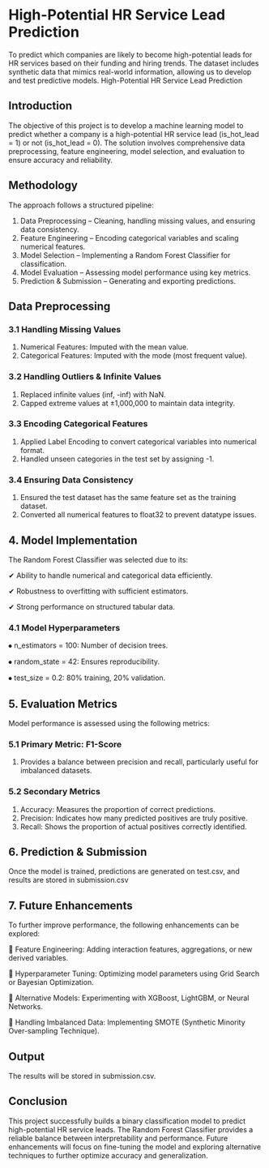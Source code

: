 
# High-Potential HR Service Lead Prediction

To predict which companies are likely to become high-potential leads for HR services based on their funding and hiring trends. The dataset includes synthetic data that mimics real-world information, allowing us to develop and test predictive models.
High-Potential HR Service Lead Prediction


## Introduction
The objective of this project is to develop a machine learning model to predict whether a company is a high-potential HR service lead (is_hot_lead = 1) or not (is_hot_lead = 0). The solution involves comprehensive data preprocessing, feature engineering, model selection, and evaluation to ensure accuracy and reliability.
## Methodology
The approach follows a structured pipeline:
1.	Data Preprocessing – Cleaning, handling missing values, and ensuring data consistency.
2.	Feature Engineering – Encoding categorical variables and scaling numerical features.
3.	Model Selection – Implementing a Random Forest Classifier for classification.
4.	Model Evaluation – Assessing model performance using key metrics.
5.	Prediction & Submission – Generating and exporting predictions.

## Data Preprocessing
### 3.1 Handling Missing Values
1.	Numerical Features: Imputed with the mean value.
2.	Categorical Features: Imputed with the mode (most frequent value).
### 3.2 Handling Outliers & Infinite Values
1.	Replaced infinite values (inf, -inf) with NaN.
2.	Capped extreme values at ±1,000,000 to maintain data integrity.
### 3.3 Encoding Categorical Features
1.	Applied Label Encoding to convert categorical variables into numerical format.
2.	Handled unseen categories in the test set by assigning -1.

### 3.4 Ensuring Data Consistency
1.	Ensured the test dataset has the same feature set as the training dataset.
2.	Converted all numerical features to float32 to prevent datatype issues.

## 4. Model Implementation
The Random Forest Classifier was selected due to its:

✔ Ability to handle numerical and categorical data efficiently.

✔ Robustness to overfitting with sufficient estimators.

✔ Strong performance on structured tabular data.

### 4.1 Model Hyperparameters
⦁	n_estimators = 100: Number of decision trees.

⦁	random_state = 42: Ensures reproducibility.

⦁	test_size = 0.2: 80% training, 20% validation.

## 5. Evaluation Metrics
Model performance is assessed using the following metrics:
### 5.1 Primary Metric: F1-Score
1.	Provides a balance between precision and recall, particularly useful for imbalanced datasets.
### 5.2 Secondary Metrics
1.	Accuracy: Measures the proportion of correct predictions.
2.	Precision: Indicates how many predicted positives are truly positive.
3.	Recall: Shows the proportion of actual positives correctly identified.

## 6. Prediction & Submission
Once the model is trained, predictions are generated on test.csv, and results are stored in submission.csv
## 7. Future Enhancements
To further improve performance, the following enhancements can be explored:

🔹 Feature Engineering: Adding interaction features, aggregations, or new derived variables.

🔹 Hyperparameter Tuning: Optimizing model parameters using Grid Search or Bayesian Optimization.

🔹 Alternative Models: Experimenting with XGBoost, LightGBM, or Neural Networks.

🔹 Handling Imbalanced Data: Implementing SMOTE (Synthetic Minority Over-sampling Technique).

## Output
The results will be stored in submission.csv.
## Conclusion
This project successfully builds a binary classification model to predict high-potential HR service leads. The Random Forest Classifier provides a reliable balance between interpretability and performance. Future enhancements will focus on fine-tuning the model and exploring alternative techniques to further optimize accuracy and generalization.
